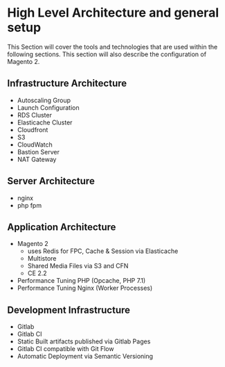 # High Level Architecture and general setup

This Section will cover the tools and technologies that are used within
the following sections. This section will also describe the
configuration of Magento 2.

## Infrastructure Architecture

- Autoscaling Group
- Launch Configuration
- RDS Cluster
- Elasticache Cluster
- Cloudfront
- S3
- CloudWatch
- Bastion Server
- NAT Gateway

## Server Architecture

- nginx
- php fpm

## Application Architecture

- Magento 2
    - uses Redis for FPC, Cache & Session via Elasticache
    - Multistore
    - Shared Media Files via S3 and CFN
    - CE 2.2
- Performance Tuning PHP (Opcache, PHP 7.1)
- Performance Tuning Nginx (Worker Processes)

## Development Infrastructure

- Gitlab
- Gitlab CI
- Static Built artifacts published via Gitlab Pages
- Gitlab CI compatible with Git Flow
- Automatic Deployment via Semantic Versioning

